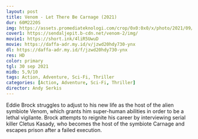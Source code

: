 ```yaml
---
layout: post
title: Venom - Let There Be Carnage (2021)
dur: 60M2220S
img: https://assets.promediateknologi.com/crop/0x0:0x0/x/photo/2021/09/30/1085146066.jpg
cover1: https://sendaljepit.b-cdn.net/venom-2/img/
movie1: https://short.ink/4liR5UwuD
movie: https://daffa-adr.my.id/v/jzwd20hdy730-ynx
dl: https://daffa-adr.my.id/f/jzwd20hdy730-ynx
res: HD
color: primary
tgl: 30 sep 2021
midb: 5,9/10
tags: Action, Adventure, Sci-Fi, Thriller
categories: [Action, Adventure, Sci-Fi, Thriller]
director: Andy Serkis
---
```


Eddie Brock struggles to adjust to his new life as the host of the alien symbiote Venom, which grants him super-human abilities in order to be a lethal vigilante. Brock attempts to reignite his career by interviewing serial killer Cletus Kasady, who becomes the host of the symbiote Carnage and escapes prison after a failed execution.

